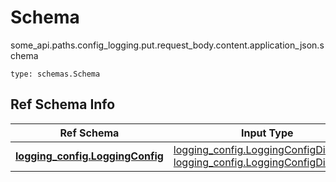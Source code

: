# Schema
some_api.paths.config_logging.put.request_body.content.application_json.schema
```
type: schemas.Schema
```

## Ref Schema Info
Ref Schema | Input Type | Output Type
---------- | ---------- | -----------
[**logging_config.LoggingConfig**](../../../../../../components/schema/logging_config.md) | [logging_config.LoggingConfigDictInput](../../../../../../components/schema/logging_config.md#loggingconfigdictinput), [logging_config.LoggingConfigDict](../../../../../../components/schema/logging_config.md#loggingconfigdict) | [logging_config.LoggingConfigDict](../../../../../../components/schema/logging_config.md#loggingconfigdict)
